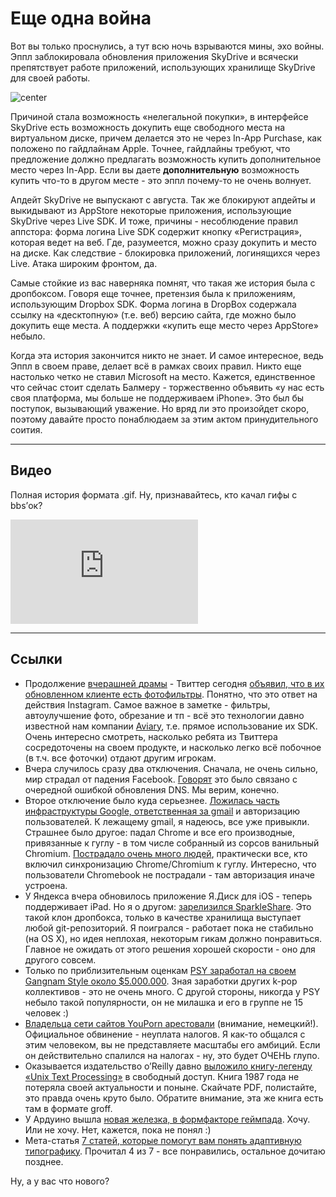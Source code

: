 # Еще одна война

Вот вы только проснулись, а тут всю ночь взрываются мины, эхо войны. Эппл заблокировала обновления приложения SkyDrive и всячески препятствует работе приложений, использующих хранилище SkyDrive для своей работы.

![center](http://sport.usue.ru/gallery/news/1111.jpg)

Причиной стала возможность «нелегальной покупки», в интерфейсе SkyDrive есть возможность докупить еще свободного места на виртуальном диске, причем делается это не через In-App Purchase, как положено по гайдлайнам Apple. Точнее, гайдлайны требуют, что предложение должно предлагать возможность купить дополнительное место через In-App. Если вы даете **дополнительную** возможность купить что-то в другом месте - это эппл почему-то не очень волнует.

Апдейт SkyDrive не выпускают с августа. Так же блокируют апдейты и выкидывают из AppStore некоторые приложения, использующие SkyDrive через Live SDK. И тоже, причины - несоблюдение правил аппстора: форма логина Live SDK содержит кнопку «Регистрация», которая ведет на веб. Где, разумеется, можно сразу докупить и место на диске. Как следствие - блокировка приложений, логинящихся через Live. Атака широким фронтом, да.

Самые стойкие из вас наверняка помнят, что такая же история была с дропбоксом. Говоря еще точнее, претензия была к приложениям, использующим Dropbox SDK. Форма логина в DropBox содержала ссылку на «десктопную» (т.е. веб) версию сайта, где можно было докупить еще места. А поддержки «купить еще место через AppStore» небыло.

Когда эта история закончится никто не знает. И самое интересное, ведь Эппл в своем праве, делает всё в рамках своих правил. Никто еще настолько четко не ставил Microsoft на место. Кажется, единственное что сейчас стоит сделать Балмеру - торжественно объявить «у нас есть своя платформа, мы больше не поддерживаем iPhone». Это был бы поступок, вызывающий уважение. Но вряд ли это произойдет скоро, поэтому давайте просто понаблюдаем за этим актом принудительного соития.

-----

## Видео
Полная история формата .gif. Ну, признавайтесь, кто качал гифы с bbs’ок?

<iframe src="http://player.vimeo.com/video/54791694?badge=0" width=300 height=167 frameborder="0"></iframe>

-----

## Ссылки

* Продолжение [вчерашней драмы](/post/2012-12-10/) - Твиттер сегодня [объявил, что в их обновленном клиенте есть фотофильтры](http://blog.twitter.com/2012/12/twitter-photos-put-filter-on-it.html). Понятно, что это ответ на действия Instagram. Самое важное в заметке - фильтры, автоулучшение фото, обрезание и тп - всё это технологии давно известной нам компании [Aviary](http://aviary.com/), т.е. прямое использование их SDK. Очень интересно смотреть, насколько ребята из Твиттера сосредоточены на своем продукте, и насколько легко всё побочное (в т.ч. все фоточки) отдают другим игрокам.
* Вчера случилось сразу два отключения. Сначала, не очень сильно, мир страдал от падения Facebook. [Говорят](http://thenextweb.com/facebook/2012/12/11/facebook-encountering-dns-issues-making-it-unavailable-for-some-users/?fromcat=all) это было связано с очередной ошибкой обновления DNS. Мы верим, конечно.
* Второе отключение было куда серьезнее. [Ложилась часть инфраструктуры Google, ответственная за gmail](http://venturebeat.com/2012/12/10/google-confirms-gmail-service-disruptions/) и авторизацию пользователей. К лежащему gmail, я надеюсь, все уже привыкли. Страшнее было другое: падал Chrome и все его производные, привязанные к гуглу - в том числе собранный из сорсов ванильный Chromium. [Пострадало очень много людей](http://thenextweb.com/google/2012/12/10/gmail-goes-down-for-many/), практически все, кто включил синхронизацию Chrome/Chromium к гуглу. Интересно, что пользователи Chromebook не пострадали - там авторизация иначе устроена.
* У Яндекса вчера обновилось приложение Я.Диск для iOS - теперь поддерживает iPad. Но я о другом: [зарелизился SparkleShare](http://sparkleshare.org). Это такой клон дропбокса, только в качестве хранилища выступает любой git-репозиторий. Я поигрался - работает пока не стабильно (на OS X), но идея неплохая, некоторым гикам должно понравиться. Главное не ожидать от этого решения хорошей скорости - оно для другого совсем.
* Только по приблизительным оценкам [PSY заработал на своем Gangnam Style около $5.000.000](http://www.techdirt.com/blog/casestudies/articles/20121209/07431921317/psy-makes-81-million-ignoring-copyright-infringements-gangnam-style.shtml). Зная заработки других k-pop коллективов - это не очень много. С другой стороны, никогда у PSY небыло такой популярности, он не милашка и его в группе не 15 человек :)
* [Владельца сети сайтов YouPorn арестовали](http://www.sueddeutsche.de/wirtschaft/verdacht-auf-steuerhinterziehung-youporn-chef-ist-festgenommen-worden-1.1546865) (внимание, немецкий!). Официальное обвинение - неуплата налогов. Я как-то общался с этим человеком, вы не представляете масштабы его амбиций. Если он действительно спалился на налогах - ну, это будет ОЧЕНЬ глупо.
* Оказывается издательство o’Reilly давно [выложило книгу-легенду «Unix Text Processing»](http://oreilly.com/openbook/utp/) в свободный доступ. Книга 1987 года не потеряла своей актуальности и поныне. Скайчате PDF, полистайте, это правда очень круто было. Обратите внимание, эта же книга есть там в формате groff.
* У Ардуино вышла [новая железка, в формфакторе геймпада](http://arduino.cc/en/Main/ArduinoBoardEsplora). Хочу. Или не хочу. Нет, кажется, пока не понял :)
* Мета-статья [7 статей, которые помогут вам понять адаптивную типографику](http://webexpedition18.com/articles/responsive-typography/). Прочитал 4 из 7 - все понравились, остальное дочитаю позднее.

Ну, а у вас что нового?
